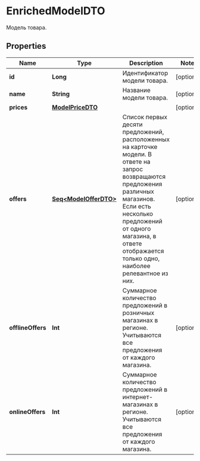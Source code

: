 

# EnrichedModelDTO

Модель товара.

## Properties

Name | Type | Description | Notes
------------ | ------------- | ------------- | -------------
**id** | **Long** | Идентификатор модели товара. |  [optional]
**name** | **String** | Название модели товара. |  [optional]
**prices** | [**ModelPriceDTO**](ModelPriceDTO.md) |  |  [optional]
**offers** | [**Seq&lt;ModelOfferDTO&gt;**](ModelOfferDTO.md) | Список первых десяти предложений, расположенных на карточке модели.  В ответе на запрос возвращаются предложения различных магазинов. Если есть несколько предложений от одного магазина, в ответе отображается только одно, наиболее релевантное из них.  |  [optional]
**offlineOffers** | **Int** | Суммарное количество предложений в розничных магазинах в регионе. Учитываются все предложения от каждого магазина. |  [optional]
**onlineOffers** | **Int** | Суммарное количество предложений в интернет-магазинах в регионе. Учитываются все предложения от каждого магазина. |  [optional]



